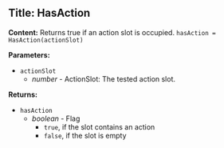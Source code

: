 ## Title: HasAction

**Content:**
Returns true if an action slot is occupied.
`hasAction = HasAction(actionSlot)`

**Parameters:**
- `actionSlot`
  - *number* - ActionSlot: The tested action slot.

**Returns:**
- `hasAction`
  - *boolean* - Flag
    - `true`, if the slot contains an action
    - `false`, if the slot is empty